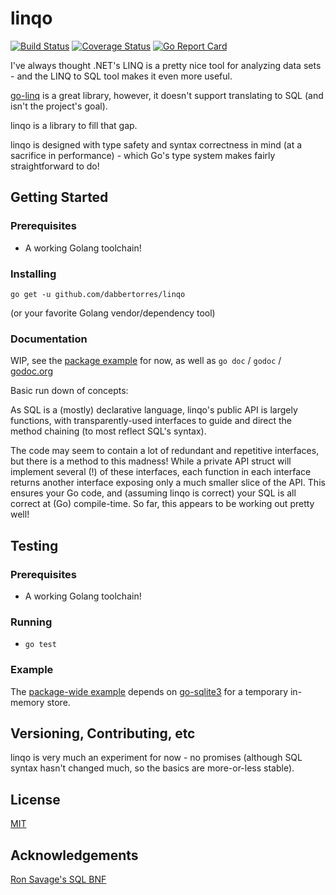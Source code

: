 # linqo

[![Build Status](https://travis-ci.org/dabbertorres/linqo.svg?branch=master)](https://travis-ci.org/dabbertorres/linqo)
[![Coverage Status](https://coveralls.io/repos/github/dabbertorres/linqo/badge.svg?branch=master)](https://coveralls.io/github/dabbertorres/linqo?branch=master)
[![Go Report Card](https://goreportcard.com/badge/github.com/dabbertorres/linqo)](https://goreportcard.com/report/github.com/dabbertorres/linqo)

I've always thought .NET's LINQ is a pretty nice tool for analyzing data sets - and the LINQ to SQL tool makes it even more useful.

[go-linq](https://github.com/ahmetb/go-linq) is a great library, however, it doesn't support translating to SQL (and isn't the project's goal).

linqo is a library to fill that gap.

linqo is designed with type safety and syntax correctness in mind (at a sacrifice in performance) - which Go's type system makes fairly straightforward to do!

## Getting Started
### Prerequisites
* A working Golang toolchain!

### Installing
```go get -u github.com/dabbertorres/linqo```

(or your favorite Golang vendor/dependency tool)

### Documentation
WIP, see the [package example](linqo_test.go) for now, as well as `go doc` / `godoc` / [godoc.org](godoc.org/github.com/dabbertorres/linqo)

Basic run down of concepts:

As SQL is a (mostly) declarative language, linqo's public API is largely functions, with transparently-used interfaces to guide and direct the method chaining (to most reflect SQL's syntax).

The code may seem to contain a lot of redundant and repetitive interfaces, but there is a method to this madness! While a private API struct will implement several (!) of these interfaces, each function in each interface returns another interface exposing only a much smaller slice of the API. This ensures your Go code, and (assuming linqo is correct) your SQL is all correct at (Go) compile-time. So far, this appears to be working out pretty well!

## Testing
### Prerequisites
* A working Golang toolchain!
### Running
* `go test`
### Example
The [package-wide example](linqo_test.go) depends on [go-sqlite3](github.com/mattn/go-sqlite3) for a temporary in-memory store.

## Versioning, Contributing, etc
linqo is very much an experiment for now - no promises (although SQL syntax hasn't changed much, so the basics are more-or-less stable).

## License
[MIT](LICENSE.md)

## Acknowledgements
[Ron Savage's SQL BNF](https://github.com/ronsavage/SQL)

